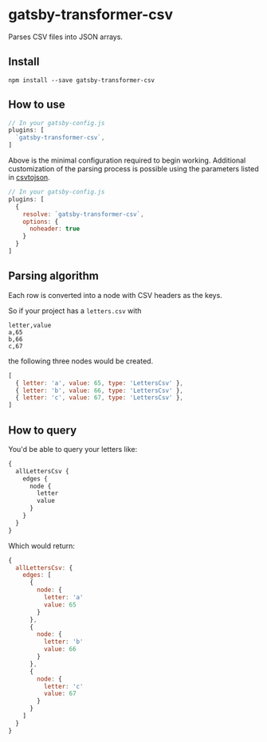 # gatsby-transformer-csv

Parses CSV files into JSON arrays.

## Install

`npm install --save gatsby-transformer-csv`

## How to use

```javascript
// In your gatsby-config.js
plugins: [
  `gatsby-transformer-csv`,
]
```

Above is the minimal configuration required to begin working. Additional customization of the parsing process is possible using the parameters listed in [csvtojson](https://github.com/Keyang/node-csvtojson#parameters).

```javascript
// In your gatsby-config.js
plugins: [
  {
    resolve: `gatsby-transformer-csv`,
    options: {
      noheader: true
    }
  }
]
```

## Parsing algorithm

Each row is converted into a node with CSV headers as the keys.

So if your project has a `letters.csv` with

    letter,value
    a,65
    b,66
    c,67
    

the following three nodes would be created.

```javascript
[
  { letter: 'a', value: 65, type: 'LettersCsv' },
  { letter: 'b', value: 66, type: 'LettersCsv' },
  { letter: 'c', value: 67, type: 'LettersCsv' },
]
```

## How to query

You'd be able to query your letters like:

```graphql
{
  allLettersCsv {
    edges {
      node {
        letter
        value
      }
    }
  }
}
```

Which would return:

```javascript
{
  allLettersCsv: {
    edges: [
      {
        node: {
          letter: 'a'
          value: 65
        }
      },
      {
        node: {
          letter: 'b'
          value: 66
        }
      },
      {
        node: {
          letter: 'c'
          value: 67
        }
      }
    ]
  }
}
```